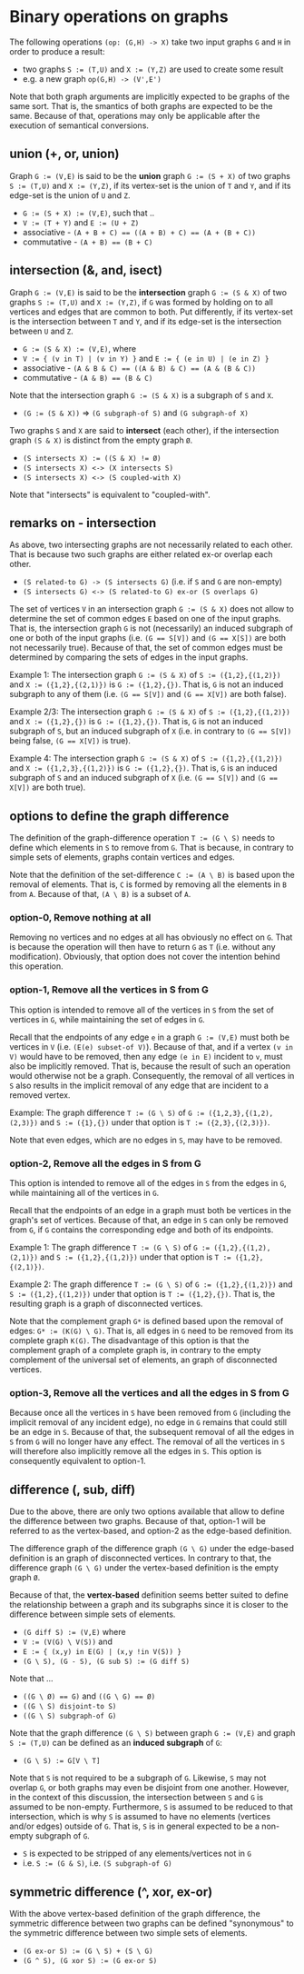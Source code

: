 
<!-- ======================================================================= -->
# Binary operations on graphs

The following operations `(op: (G,H) -> X)` take two input graphs `G` and `H`
in order to produce a result:

* two graphs `S := (T,U)` and `X := (Y,Z)` are used to create some result
* e.g. a new graph `op(G,H) -> (V',E')`

Note that both graph arguments are implicitly expected to be graphs of the same
sort. That is, the smantics of both graphs are expected to be the same. Because
of that, operations may only be applicable after the execution of semantical
conversions.

<!-- ======================================================================= -->
## union (+, or, union)

Graph `G := (V,E)` is said to be the **union** graph `G := (S + X)` of two
graphs `S := (T,U)` and `X := (Y,Z)`, if its vertex-set is the union of `T`
and `Y`, and if its edge-set is the union of `U` and `Z`.

* `G := (S + X) := (V,E)`, such that ..
* `V := (T + Y)` and `E := (U + Z)`
* associative - `(A + B + C) == ((A + B) + C) == (A + (B + C))`
* commutative - `(A + B) == (B + C)`

<!-- ======================================================================= -->
## intersection (&, and, isect)

Graph `G := (V,E)` is said to be the **intersection** graph `G := (S & X)`
of two graphs `S := (T,U)` and `X := (Y,Z)`, if `G` was formed by holding on
to all vertices and edges that are common to both. Put differently, if its
vertex-set is the intersection between `T` and `Y`, and if its edge-set is
the intersection between `U` and `Z`.

* `G := (S & X) := (V,E)`, where
* `V := { (v in T) | (v in Y) }` and `E := { (e in U) | (e in Z) }`
* associative - `(A & B & C) == ((A & B) & C) == (A & (B & C))`
* commutative - `(A & B) == (B & C)`

Note that the intersection graph `G := (S & X)` is a subgraph of `S` and `X`.

* `(G := (S & X))` => `(G subgraph-of S)` and `(G subgraph-of X)`

Two graphs `S` and `X` are said to **intersect** (each other),
if the intersection graph `(S & X)` is distinct from the empty graph `Ø`.

* `(S intersects X) := ((S & X) != Ø)`
* `(S intersects X) <-> (X intersects S)`
* `(S intersects X) <-> (S coupled-with X)`

Note that "intersects" is equivalent to "coupled-with".

<!-- ======================================================================= -->
## remarks on - intersection

As above, two intersecting graphs are not necessarily related to each other.
That is because two such graphs are either related ex-or overlap each other.

* `(S related-to G) -> (S intersects G)` (i.e. if `S` and `G` are non-empty)
* `(S intersects G) <-> (S related-to G) ex-or (S overlaps G)`

The set of vertices `V` in an intersection graph `G := (S & X)` does not allow
to determine the set of common edges `E` based on one of the input graphs. That
is, the intersection graph `G` is not (necessarily) an induced subgraph of one
or both of the input graphs (i.e. `(G == S[V])` and `(G == X[S])` are both not
necessarily true). Because of that, the set of common edges must be determined
by comparing the sets of edges in the input graphs.

Example 1: The intersection graph `G := (S & X)` of `S := ({1,2},{(1,2)})` and
`X := ({1,2},{(2,1)})` is `G := ({1,2},{})`. That is, `G` is not an induced
subgraph to any of them (i.e. `(G == S[V])` and `(G == X[V])` are both false).

Example 2/3: The intersection graph `G := (S & X)` of `S := ({1,2},{(1,2)})` and
`X := ({1,2},{})` is `G := ({1,2},{})`. That is, `G` is not an induced subgraph
of `S`, but an induced subgraph of `X` (i.e. in contrary to `(G == S[V])` being
false, `(G == X[V])` is true).

Example 4: The intersection graph `G := (S & X)` of `S := ({1,2},{(1,2)})` and
`X := ({1,2,3},{(1,2)})` is `G := ({1,2},{})`. That is, `G` is an induced
subgraph of `S` and an induced subgraph of `X` (i.e. `(G == S[V])` and
`(G == X[V])` are both true).

<!-- ======================================================================= -->
## options to define the graph difference

The definition of the graph-difference operation `T := (G \ S)` needs to define
which elements in `S` to remove from `G`. That is because, in contrary to simple
sets of elements, graphs contain vertices and edges.

Note that the definition of the set-difference `C := (A \ B)` is based upon
the removal of elements. That is, `C` is formed by removing all the elements
in `B` from `A`. Because of that, `(A \ B)` is a subset of `A`.

### option-0, Remove nothing at all

Removing no vertices and no edges at all has obviously no effect on `G`. That
is because the operation will then have to return `G` as `T` (i.e. without any
modification). Obviously, that option does not cover the intention behind this
operation.

### option-1, Remove all the vertices in S from G

This option is intended to remove all of the vertices in `S` from the set of
vertices in `G`, while maintaining the set of edges in `G`.

Recall that the endpoints of any edge `e` in a graph `G := (V,E)` must both
be vertices in `V` (i.e. `(E(e) subset-of V)`). Because of that, and if a
vertex `(v in V)` would have to be removed, then any edge `(e in E)` incident
to `v`, must also be implicitly removed. That is, because the result of such
an operation would otherwise not be a graph. Consequently, the removal of all
vertices in `S` also results in the implicit removal of any edge that are
incident to a removed vertex.

Example: The graph difference `T := (G \ S)` of `G := ({1,2,3},{(1,2),(2,3)})`
and `S := ({1},{})` under that option is `T := ({2,3},{(2,3)})`.

Note that even edges, which are no edges in `S`, may have to be removed.

### option-2, Remove all the edges in S from G

This option is intended to remove all of the edges in `S` from the edges in `G`,
while maintaining all of the vertices in `G`.

Recall that the endpoints of an edge in a graph must both be vertices in the
graph's set of vertices. Because of that, an edge in `S` can only be removed
from `G`, if `G` contains the corresponding edge and both of its endpoints.

Example 1: The graph difference `T := (G \ S)` of `G := ({1,2},{(1,2),(2,1)})`
and `S := ({1,2},{(1,2)})` under that option is `T := ({1,2},{(2,1)})`.

Example 2: The graph difference `T := (G \ S)` of `G := ({1,2},{(1,2)})` and
`S := ({1,2},{(1,2)})` under that option is `T := ({1,2},{})`. That is, the
resulting graph is a graph of disconnected vertices.

Note that the complement graph `G*` is defined based upon the removal of edges:
`G* := (K(G) \ G)`. That is, all edges in `G` need to be removed from its
complete graph `K(G)`. The disadvantage of this option is that the complement
graph of a complete graph is, in contrary to the empty complement of the
universal set of elements, an graph of disconnected vertices.

### option-3, Remove all the vertices and all the edges in S from G

Because once all the vertices in `S` have been removed from `G` (including the
implicit removal of any incident edge), no edge in `G` remains that could still
be an edge in `S`. Because of that, the subsequent removal of all the edges in
`S` from `G` will no longer have any effect. The removal of all the vertices in
`S` will therefore also implicitly remove all the edges in `S`. This option is
consequently equivalent to option-1.

<!-- ======================================================================= -->
## difference (\, sub, diff)

Due to the above, there are only two options available that allow to define
the difference between two graphs. Because of that, option-1 will be referred
to as the vertex-based, and option-2 as the edge-based definition.

The difference graph of the difference graph `(G \ G)` under the edge-based
definition is an graph of disconnected vertices. In contrary to that, the
difference graph `(G \ G)` under the vertex-based definition is the empty
graph `Ø`.

Because of that, the **vertex-based** definition seems better suited to define
the relationship between a graph and its subgraphs since it is closer to the
difference between simple sets of elements.

* `(G diff S) := (V,E)` where
* `V := (V(G) \ V(S))` and
* `E := { (x,y) in E(G) | (x,y !in V(S)) }`
* `(G \ S), (G - S), (G sub S) := (G diff S)`

Note that ...

* `((G \ Ø) == G)` and `((G \ G) == Ø)`
* `((G \ S) disjoint-to S)`
* `((G \ S) subgraph-of G)`

Note that the graph difference `(G \ S)` between graph `G := (V,E)` and graph
`S := (T,U)` can be defined as an **induced subgraph** of `G`:

* `(G \ S) := G[V \ T]`

Note that `S` is not required to be a subgraph of `G`. Likewise, `S` may not
overlap `G`, or both graphs may even be disjoint from one another. However, in
the context of this discussion, the intersection between `S` and `G` is assumed
to be non-empty. Furthermore, `S` is assumed to be reduced to that intersection,
which is why `S` is assumed to have no elements (vertices and/or edges) outside
of `G`. That is, `S` is in general expected to be a non-empty subgraph of `G`.

* `S` is expected to be stripped of any elements/vertices not in `G`
* i.e. `S := (G & S)`, i.e. `(S subgraph-of G)`

<!-- ======================================================================= -->
## symmetric difference (^, xor, ex-or)

With the above vertex-based definition of the graph difference, the symmetric
difference between two graphs can be defined "synonymous" to the symmetric
difference between two simple sets of elements.

* `(G ex-or S) := (G \ S) + (S \ G)`
* `(G ^ S), (G xor S) := (G ex-or S)`
